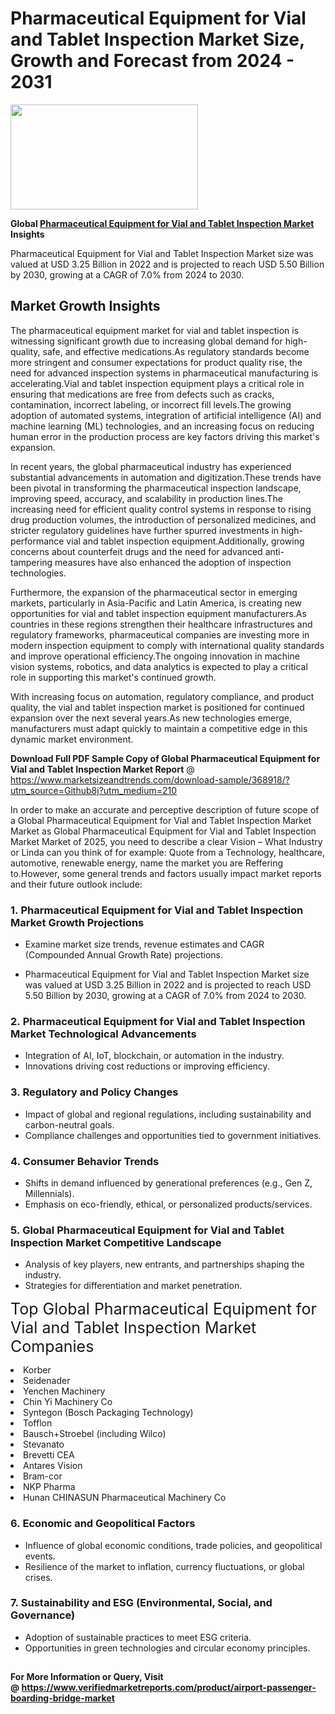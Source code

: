 <H1>Pharmaceutical Equipment for Vial and Tablet Inspection Market Size, Growth and Forecast from 2024 - 2031</H1><img class="aligncenter size-medium wp-image-584254" src="https://thirdeyenews.in/wp-content/uploads/2024/09/Global-Market-Research-300x168.jpeg" alt="" width="300" height="168" /><p><strong>Global&nbsp;<a href="https://www.marketsizeandtrends.com/download-sample/368918/?utm_source=Github8j?utm_medium=210">Pharmaceutical Equipment for Vial and Tablet Inspection Market</a> Insights</strong></p><p>Pharmaceutical Equipment for Vial and Tablet Inspection Market size was valued at USD 3.25 Billion in 2022 and is projected to reach USD 5.50 Billion by 2030, growing at a CAGR of 7.0% from 2024 to 2030.</p><p><h2>Market Growth Insights</h2> <p>The pharmaceutical equipment market for vial and tablet inspection is witnessing significant growth due to increasing global demand for high-quality, safe, and effective medications.As regulatory standards become more stringent and consumer expectations for product quality rise, the need for advanced inspection systems in pharmaceutical manufacturing is accelerating.Vial and tablet inspection equipment plays a critical role in ensuring that medications are free from defects such as cracks, contamination, incorrect labeling, or incorrect fill levels.The growing adoption of automated systems, integration of artificial intelligence (AI) and machine learning (ML) technologies, and an increasing focus on reducing human error in the production process are key factors driving this market's expansion.</p> <p>In recent years, the global pharmaceutical industry has experienced substantial advancements in automation and digitization.These trends have been pivotal in transforming the pharmaceutical inspection landscape, improving speed, accuracy, and scalability in production lines.The increasing need for efficient quality control systems in response to rising drug production volumes, the introduction of personalized medicines, and stricter regulatory guidelines have further spurred investments in high-performance vial and tablet inspection equipment.Additionally, growing concerns about counterfeit drugs and the need for advanced anti-tampering measures have also enhanced the adoption of inspection technologies.</p> <p>Furthermore, the expansion of the pharmaceutical sector in emerging markets, particularly in Asia-Pacific and Latin America, is creating new opportunities for vial and tablet inspection equipment manufacturers.As countries in these regions strengthen their healthcare infrastructures and regulatory frameworks, pharmaceutical companies are investing more in modern inspection equipment to comply with international quality standards and improve operational efficiency.The ongoing innovation in machine vision systems, robotics, and data analytics is expected to play a critical role in supporting this market's continued growth.</p> <p>With increasing focus on automation, regulatory compliance, and product quality, the vial and tablet inspection market is positioned for continued expansion over the next several years.As new technologies emerge, manufacturers must adapt quickly to maintain a competitive edge in this dynamic market environment.</p> <p><span class=""><strong>Download Full PDF Sample Copy of Global Pharmaceutical Equipment for Vial and Tablet Inspection Market Report</strong> @ <a href="https://www.marketsizeandtrends.com/download-sample/368918/?utm_source=Github8j?utm_medium=210" target="_blank">https://www.marketsizeandtrends.com/download-sample/368918/?utm_source=Github8j?utm_medium=210</a></span></p><p>In order to make an accurate and perceptive description of future scope of a Global&nbsp;Pharmaceutical Equipment for Vial and Tablet Inspection Market Market as Global&nbsp;Pharmaceutical Equipment for Vial and Tablet Inspection Market Market of 2025, you need to describe a clear Vision &ndash; What Industry or Linda can you think of for example: Quote from a Technology, healthcare, automotive, renewable energy, name the market you are Reffering to.However, some general trends and factors usually impact market reports and their future outlook include:</p><h3>1.&nbsp;<strong>Pharmaceutical Equipment for Vial and Tablet Inspection Market Growth Projections</strong></h3><ul><li>Examine market size trends, revenue estimates and CAGR (Compounded Annual Growth Rate) projections.</li><li><p>Pharmaceutical Equipment for Vial and Tablet Inspection Market size was valued at USD 3.25 Billion in 2022 and is projected to reach USD 5.50 Billion by 2030, growing at a CAGR of 7.0% from 2024 to 2030.</p></li></ul><h3>2.&nbsp;<strong>Pharmaceutical Equipment for Vial and Tablet Inspection Market Technological Advancements</strong></h3><ul><li>Integration of AI, IoT, blockchain, or automation in the industry.</li><li>Innovations driving cost reductions or improving efficiency.</li></ul><h3>3.&nbsp;<strong>Regulatory and Policy Changes</strong></h3><ul><li>Impact of global and regional regulations, including sustainability and carbon-neutral goals.</li><li>Compliance challenges and opportunities tied to government initiatives.</li></ul><h3>4.&nbsp;<strong>Consumer Behavior Trends</strong></h3><ul><li>Shifts in demand influenced by generational preferences (e.g., Gen Z, Millennials).</li><li>Emphasis on eco-friendly, ethical, or personalized products/services.</li></ul><h3>5.&nbsp;<strong>Global Pharmaceutical Equipment for Vial and Tablet Inspection Market Competitive Landscape</strong></h3><ul><li>Analysis of key players, new entrants, and partnerships shaping the industry.</li><li>Strategies for differentiation and market penetration.</li></ul><p data-pm-slice="1 1 []"><span style="color: inherit; font-family: inherit; font-size: 25px;">Top Global Pharmaceutical Equipment for Vial and Tablet Inspection Market Companies</span></p><div class="" data-test-id=""><p><li>Korber</li><li> Seidenader</li><li> Yenchen Machinery</li><li> Chin Yi Machinery Co</li><li> Syntegon (Bosch Packaging Technology)</li><li> Tofflon</li><li> Bausch+Stroebel (including Wilco)</li><li> Stevanato</li><li> Brevetti CEA</li><li> Antares Vision</li><li> Bram-cor</li><li> NKP Pharma</li><li> Hunan CHINASUN Pharmaceutical Machinery Co</li></p></div><h3>6.&nbsp;<strong>Economic and Geopolitical Factors</strong></h3><ul><li>Influence of global economic conditions, trade policies, and geopolitical events.</li><li>Resilience of the market to inflation, currency fluctuations, or global crises.</li></ul><h3>7.&nbsp;<strong>Sustainability and ESG (Environmental, Social, and Governance)</strong></h3><ul><li>Adoption of sustainable practices to meet ESG criteria.</li><li>Opportunities in green technologies and circular economy principles.</li></ul><h2><strong style="font-size: 14px;">For More Information or Query, Visit @&nbsp;</strong><a style="background-color: #ffffff; font-size: 14px;" href="https://www.marketsizeandtrends.com/report/pharmaceutical-equipment-for-vial-and-tablet-inspection-market/" target="_blank">https://www.verifiedmarketreports.com/product/airport-passenger-boarding-bridge-market</a></h2>